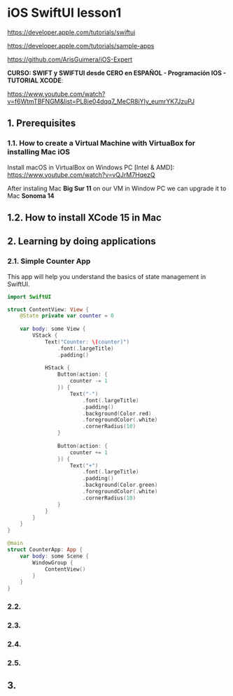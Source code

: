 # iOS  SwiftUI lesson1

https://developer.apple.com/tutorials/swiftui

https://developer.apple.com/tutorials/sample-apps

https://github.com/ArisGuimera/iOS-Expert

**CURSO: SWIFT y SWIFTUI desde CERO en ESPAÑOL - Programación IOS - TUTORIAL XCODE**:

https://www.youtube.com/watch?v=f6WtmTBFNGM&list=PL8ie04dqq7_MeCR8iYIy_eumrYK7JzuPJ

## 1. Prerequisites

### 1.1. How to create a Virtual Machine with VirtuaBox for installing Mac iOS

Install macOS in VirtualBox on Windows PC [Intel & AMD]: https://www.youtube.com/watch?v=vQJrM7HqezQ

After instaling Mac **Big Sur 11** on our VM in Window PC we can upgrade it to Mac **Sonoma 14** 

## 1.2. How to install XCode 15 in Mac 



## 2. Learning by doing applications


### 2.1. Simple Counter App
This app will help you understand the basics of state management in SwiftUI.

```swift
import SwiftUI

struct ContentView: View {
    @State private var counter = 0
    
    var body: some View {
        VStack {
            Text("Counter: \(counter)")
                .font(.largeTitle)
                .padding()
            
            HStack {
                Button(action: {
                    counter -= 1
                }) {
                    Text("-")
                        .font(.largeTitle)
                        .padding()
                        .background(Color.red)
                        .foregroundColor(.white)
                        .cornerRadius(10)
                }
                
                Button(action: {
                    counter += 1
                }) {
                    Text("+")
                        .font(.largeTitle)
                        .padding()
                        .background(Color.green)
                        .foregroundColor(.white)
                        .cornerRadius(10)
                }
            }
        }
    }
}

@main
struct CounterApp: App {
    var body: some Scene {
        WindowGroup {
            ContentView()
        }
    }
}
```

### 2.2. 



### 2.3. 




### 2.4. 




### 2.5. 



## 3. 
